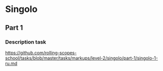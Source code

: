 # Singolo

## Part 1

### Description task

<https://github.com/rolling-scopes-school/tasks/blob/master/tasks/markups/level-2/singolo/part-1/singolo-1-ru.md>
